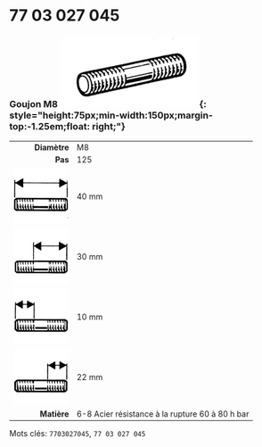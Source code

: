 # 77 03 027 045

### Goujon M8 ![](../assets/images/parts/stud.png){: style="height:75px;min-width:150px;margin-top:-1.25em;float: right;"}

|   |   |
|---:|---|
**Diamètre** | M8
**Pas** | 125
![](../assets/images/stud_total.png) | 40 mm
![](../assets/images/stud_total_right.png) | 30 mm
![](../assets/images/stud_left.png) | 10 mm
![](../assets/images/stud_right.png) | 22 mm
**Matière** | 6-8 Acier résistance à la rupture 60 à 80 h bar

Mots clés: `7703027045`, `77 03 027 045`
